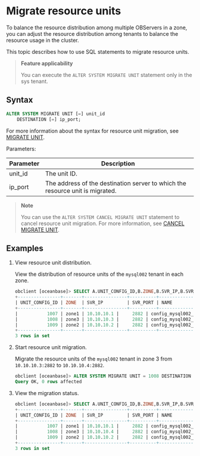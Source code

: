 # Migrate resource units

To balance the resource distribution among multiple OBServers in a zone, you can adjust the resource distribution among tenants to balance the resource usage in the cluster.

This topic describes how to use SQL statements to migrate resource units.

> **Feature applicability**
>
> You can execute the `ALTER SYSTEM MIGRATE UNIT` statement only in the sys tenant.

## Syntax

```sql
ALTER SYSTEM MIGRATE UNIT [=] unit_id
    DESTINATION [=] ip_port;
```

For more information about the syntax for resource unit migration, see [MIGRATE UNIT](../../7.reference/4.development-reference/1.sql-syntax/1.system-tenants/2.alter-system/14.UNIT.md).

Parameters:

| Parameter | Description |
| ------- | -------------------------------- |
| unit_id | The unit ID.  |
| ip_port | The address of the destination server to which the resource unit is migrated.  |

> **Note**
>
> You can use the `ALTER SYSTEM CANCEL MIGRATE UNIT` statement to cancel resource unit migration. For more information, see [CANCEL MIGRATE UNIT](../../7.reference/4.development-reference/1.sql-syntax/1.system-tenants/2.alter-system/4.cancel-migrate-unit.md).

## Examples

1. View resource unit distribution.

   View the distribution of resource units of the `mysql002` tenant in each zone.

   ```sql
   obclient [oceanbase]> SELECT A.UNIT_CONFIG_ID,B.ZONE,B.SVR_IP,B.SVR_PORT,A.NAME,A.MAX_CPU,A.MIN_CPU,A.MEMORY_SIZE,A.LOG_DISK_SIZE,A.MAX_IOPS,A.MIN_IOPS,A.IOPS_WEIGHT FROM DBA_OB_UNIT_CONFIGS A,DBA_OB_UNITS B WHERE A.UNIT_CONFIG_ID=B.UNIT_ID AND A.NAME LIKE '%mysql002%';
   +----------------+-------+----------------+----------+------------------------------+---------+---------+-------------+---------------+----------+----------+-------------+
   | UNIT_CONFIG_ID | ZONE  | SVR_IP         | SVR_PORT | NAME                         | MAX_CPU | MIN_CPU | MEMORY_SIZE | LOG_DISK_SIZE | MAX_IOPS | MIN_IOPS | IOPS_WEIGHT |
   +----------------+-------+----------------+----------+------------------------------+---------+---------+-------------+---------------+----------+----------+-------------+
   |           1007 | zone1 | 10.10.10.1 |     2882 | config_mysql002_zone2_S1_zsv |     1.5 |     1.5 |  6442450944 |   19327352832 |    15000 |    15000 |           1 |
   |           1008 | zone3 | 10.10.10.3 |     2882 | config_mysql002_zone3_S1_zuk |     1.5 |     1.5 |  6442450944 |   19327352832 |    15000 |    15000 |           1 |
   |           1009 | zone2 | 10.10.10.2 |     2882 | config_mysql002_zone1_S1_zek |     1.5 |     1.5 |  6442450944 |   19327352832 |    15000 |    15000 |           1 |
   +----------------+-------+----------------+----------+------------------------------+---------+---------+-------------+---------------+----------+----------+-------------+
   3 rows in set
   ```

2. Start resource unit migration.

   Migrate the resource units of the `mysql002` tenant in zone 3 from `10.10.10.3:2882` to `10.10.10.4:2882`.

   ```sql
   obclient [oceanbase]> ALTER SYSTEM MIGRATE UNIT = 1008 DESTINATION = '10.10.10.4:2882';
   Query OK, 0 rows affected
   ```

3. View the migration status.

   ```sql
   obclient [oceanbase]> SELECT A.UNIT_CONFIG_ID,B.ZONE,B.SVR_IP,B.SVR_PORT,A.NAME,A.MAX_CPU,A.MIN_CPU,A.MEMORY_SIZE,A.LOG_DISK_SIZE,A.MAX_IOPS,A.MIN_IOPS,A.IOPS_WEIGHT FROM DBA_OB_UNIT_CONFIGS A,DBA_OB_UNITS B WHERE A.UNIT_CONFIG_ID=B.UNIT_ID AND A.NAME LIKE '%mysql002%';
   +----------------+-------+----------------+----------+------------------------------+---------+---------+-------------+---------------+----------+----------+-------------+
   | UNIT_CONFIG_ID | ZONE  | SVR_IP         | SVR_PORT | NAME                         | MAX_CPU | MIN_CPU | MEMORY_SIZE | LOG_DISK_SIZE | MAX_IOPS | MIN_IOPS | IOPS_WEIGHT |
   +----------------+-------+----------------+----------+------------------------------+---------+---------+-------------+---------------+----------+----------+-------------+
   |           1007 | zone1 | 10.10.10.1 |     2882 | config_mysql002_zone2_S1_zsv |     1.5 |     1.5 |  6442450944 |   19327352832 |    15000 |    15000 |           1 |
   |           1008 | zone3 | 10.10.10.4 |     2882 | config_mysql002_zone3_S1_zuk |     1.5 |     1.5 |  6442450944 |   19327352832 |    15000 |    15000 |           1 |
   |           1009 | zone2 | 10.10.10.2 |     2882 | config_mysql002_zone1_S1_zek |     1.5 |     1.5 |  6442450944 |   19327352832 |    15000 |    15000 |           1 |
   +----------------+-------+----------------+----------+------------------------------+---------+---------+-------------+---------------+----------+----------+-------------+
   3 rows in set
   ```
